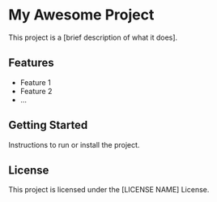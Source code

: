 # My Awesome Project

This project is a [brief description of what it does].

## Features
- Feature 1
- Feature 2
- ...

## Getting Started
Instructions to run or install the project.

## License
This project is licensed under the [LICENSE NAME] License.
